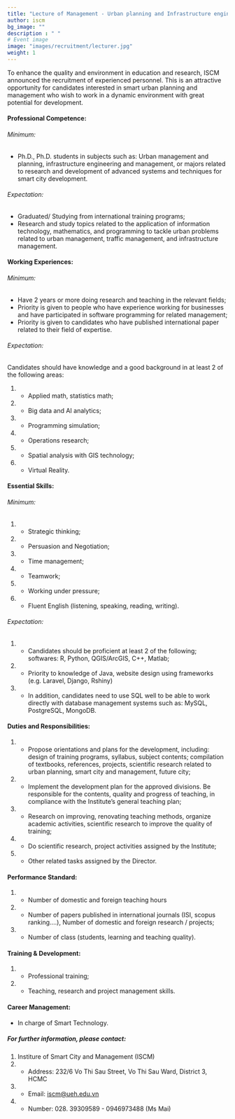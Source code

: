 ```yaml
---
title: "Lecture of Management - Urban planning and Infrastructure engineering"
author: iscm
bg_image: ""
description : " "
# Event image
image: "images/recruitment/lecturer.jpg"
weight: 1
---
```


To enhance the quality and environment in education and research, ISCM announced the recruitment of experienced personnel. This is an attractive opportunity for candidates interested in smart urban planning and management who wish to work in a dynamic environment with great potential for development.
  

#### Professional Competence:
###### Minimum:
- Ph.D., Ph.D. students in subjects such as: Urban management and planning, infrastructure engineering and management, or majors related to research and development of advanced systems and techniques for smart city
development.
###### Expectation:
- Graduated/ Studying from international training programs;
- Research and study topics related to the application of information technology, mathematics, and programming to tackle urban problems related to urban management, traffic management, and infrastructure management.  
  

#### Working Experiences:
###### Minimum:
- Have 2 years or more doing research and teaching in the relevant fields;
- Priority is given to people who have experience working for businesses and have participated in software programming for related management;
- Priority is given to candidates who have published international paper related to their field of expertise.
###### Expectation:
Candidates should have knowledge and a good background in at least 2 of the following areas:
1. - Applied math, statistics
math;
2. - Big data and AI analytics;
3. - Programming simulation;
4. - Operations research;
5. - Spatial analysis with GIS technology;
6. - Virtual Reality.  
  

#### Essential Skills:
###### Minimum:
1. - Strategic thinking;
2. - Persuasion and Negotiation;
3. - Time management;
4. - Teamwork;
5. - Working under pressure;
6. - Fluent English (listening, speaking, reading, writing).
###### Expectation:
1. - Candidates should be proficient at least 2 of the following;
softwares: R, Python, QGIS/ArcGIS, C++, Matlab;
2. - Priority to knowledge of Java, website design using frameworks (e.g. Laravel, Django, Rshiny)
3. - In addition, candidates need to use SQL well to be able to work directly with database management systems such as: MySQL, PostgreSQL, MongoDB.  
  

#### Duties and Responsibilities:
1. - Propose orientations and plans for the development, including: design of training programs, syllabus, subject contents; compilation of textbooks, references, projects, scientific research related to urban planning, smart city and management, future city;
2. - Implement the development plan for the approved divisions. Be responsible for the contents, quality and progress of teaching, in compliance with the Institute’s general teaching plan;
3. - Research on improving, renovating teaching methods, organize academic activities, scientific research to improve the quality of training;
4. - Do scientific research, project activities assigned by the Institute;
5. - Other related tasks assigned by the Director.  
  

#### Performance Standard:
1. - Number of domestic and foreign teaching hours
2. - Number of papers published in international journals (ISI, scopus ranking....), Number of domestic and foreign research / projects;
3. - Number of class (students, learning and teaching quality).  
  

#### Training & Development:
1. - Professional training;
2. - Teaching, research and project management skills.  
  

#### Career Management:
- In charge of Smart Technology.  
  

##### For further information, please contact:
1. Institure of Smart City and Management (ISCM)
1. - Address: 232/6 Vo Thi Sau Street, Vo Thi Sau Ward, District 3, HCMC
2. - Email: iscm@ueh.edu.vn
3. - Number: 028. 39309589 - 0946973488 (Ms Mai)